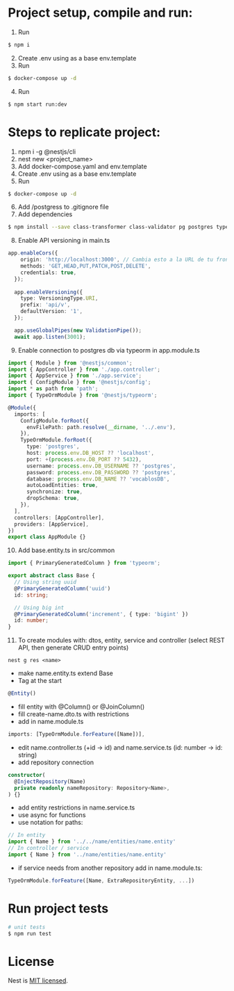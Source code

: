 # Project setup, compile and run:

1. Run
```bash 
$ npm i
```
2. Create .env using as a base env.template
3. Run 
```bash
$ docker-compose up -d
```
4. Run
```bash
$ npm start run:dev
```

# Steps to replicate project:
1. npm i -g @nestjs/cli
2. nest new <project_name>
3. Add docker-compose.yaml and env.template
4. Create .env using as a base env.template
5. Run 
```bash
$ docker-compose up -d
```
6. Add /postgress to .gitignore file
7. Add dependencies 
```bash
$ npm install --save class-transformer class-validator pg postgres typeorm @nestjs/config @nestjs/mapped-types @nestjs/typeorm
```
8. Enable API versioning in main.ts
```ts
app.enableCors({
    origin: 'http://localhost:3000', // Cambia esto a la URL de tu frontend
    methods: 'GET,HEAD,PUT,PATCH,POST,DELETE',
    credentials: true,
  });
  
  app.enableVersioning({
    type: VersioningType.URI,
    prefix: 'api/v',
    defaultVersion: '1',
  });

  app.useGlobalPipes(new ValidationPipe());
  await app.listen(3001);
```
9. Enable connection to postgres db via typeorm in app.module.ts
```ts
import { Module } from '@nestjs/common';
import { AppController } from './app.controller';
import { AppService } from './app.service';
import { ConfigModule } from '@nestjs/config';
import * as path from 'path';
import { TypeOrmModule } from '@nestjs/typeorm';

@Module({
  imports: [
    ConfigModule.forRoot({
      envFilePath: path.resolve(__dirname, '../.env'),
    }),
    TypeOrmModule.forRoot({
      type: 'postgres',
      host: process.env.DB_HOST ?? 'localhost',
      port: +(process.env.DB_PORT ?? 5432),
      username: process.env.DB_USERNAME ?? 'postgres',
      password: process.env.DB_PASSWORD ?? 'postgres',
      database: process.env.DB_NAME ?? 'vocablosDB',
      autoLoadEntities: true,
      synchronize: true,
      dropSchema: true,
    }),
  ],
  controllers: [AppController],
  providers: [AppService],
})
export class AppModule {}
```
10. Add base.entity.ts in src/common
```ts
import { PrimaryGeneratedColumn } from 'typeorm';

export abstract class Base {
  // Using string uuid
  @PrimaryGeneratedColumn('uuid')
  id: string;

  // Using big int
  @PrimaryGeneratedColumn('increment', { type: 'bigint' })
  id: number;
}
```
11. To create modules with: dtos, entity, service and controller (select REST API, then generate CRUD entry points)
```
nest g res <name>
``` 
* make name.entity.ts extend Base
* Tag at the start
```ts
@Entity()
```
* fill entity with @Column() or @JoinColumn()
* fill create-name.dto.ts with restrictions
* add in name.module.ts 
```ts 
imports: [TypeOrmModule.forFeature([Name])],
```
* edit name.controller.ts (+id -> id) and name.service.ts (id: number -> id: string)
* add repository connection
```ts
constructor(
  @InjectRepository(Name)
  private readonly nameRepository: Repository<Name>,
) {}
```
* add entity restrictions in name.service.ts
* use async for functions
* use notation for paths:
```ts
// In entity
import { Name } from '../../name/entities/name.entity'
// In controller / service
import { Name } from '../name/entities/name.entity'
```
* if service needs from another repository add in name.module.ts:
```ts
TypeOrmModule.forFeature([Name, ExtraRepositoryEntity, ...])
```

# Run project tests

```bash
# unit tests
$ npm run test
```

# License

Nest is [MIT licensed](https://github.com/nestjs/nest/blob/master/LICENSE).
